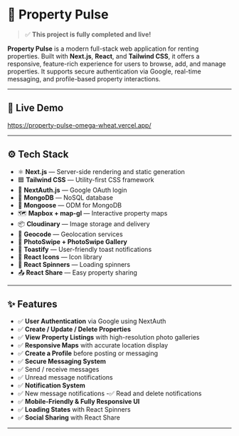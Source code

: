 # 🏡 Property Pulse

> ✅ **This project is fully completed and live!**

**Property Pulse** is a modern full-stack web application for renting properties. Built with **Next.js**, **React**, and **Tailwind CSS**, it offers a responsive, feature-rich experience for users to browse, add, and manage properties. It supports secure authentication via Google, real-time messaging, and profile-based property interactions.

---

## 🚀 Live Demo

https://property-pulse-omega-wheat.vercel.app/

---

## ⚙️ Tech Stack

- ⚛️ **Next.js** — Server-side rendering and static generation
- 🟦 **Tailwind CSS** — Utility-first CSS framework
- 🔗 **NextAuth.js** — Google OAuth login
- 🌿 **MongoDB** — NoSQL database
- 🧬 **Mongoose** — ODM for MongoDB
- 🗺️ **Mapbox + map-gl** — Interactive property maps
- 📦 **Cloudinary** — Image storage and delivery
- 📍 **Geocode** — Geolocation services
- 📸 **PhotoSwipe + PhotoSwipe Gallery** 
- 🔔 **Toastify** — User-friendly toast notifications
- 💌 **React Icons** — Icon library
- 🔁 **React Spinners** — Loading spinners
- 📤 **React Share** — Easy property sharing

---

## ✨ Features

- ✅ **User Authentication** via Google using NextAuth
- ✅ **Create / Update / Delete Properties**
- ✅ **View Property Listings** with high-resolution photo galleries
- ✅ **Responsive Maps** with accurate location display
- ✅ **Create a Profile** before posting or messaging
- ✅ **Secure Messaging System**
- ✅ Send / receive messages
- ✅  Unread message notifications
- ✅ **Notification System**
- ✅  New message notifications
 -✅  Read and delete notifications
- ✅ **Mobile-Friendly & Fully Responsive UI**
- ✅ **Loading States** with React Spinners
- ✅ **Social Sharing** with React Share

---


